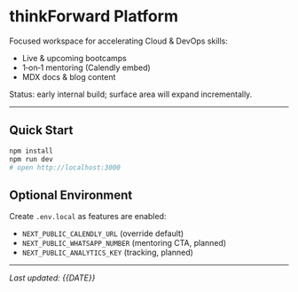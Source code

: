 # thinkForward Platform

Focused workspace for accelerating Cloud & DevOps skills:
- Live & upcoming bootcamps
- 1‑on‑1 mentoring (Calendly embed)
- MDX docs & blog content

Status: early internal build; surface area will expand incrementally.

---
## Quick Start
```bash
npm install
npm run dev
# open http://localhost:3000
```

## Optional Environment
Create `.env.local` as features are enabled:
- `NEXT_PUBLIC_CALENDLY_URL` (override default)
- `NEXT_PUBLIC_WHATSAPP_NUMBER` (mentoring CTA, planned)
- `NEXT_PUBLIC_ANALYTICS_KEY` (tracking, planned)

---
_Last updated: {{DATE}}_
